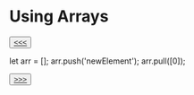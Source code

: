 # Using Arrays

<button>[<<<](./02.19_README.md)</button>

let arr = [];
arr.push('newElement');
arr.pull([0]);

<button>[>>>](./02.21_README.md)</button>
